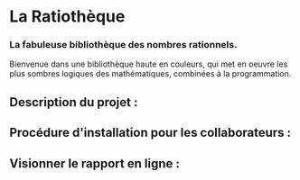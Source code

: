 # La Ratiothèque
### La fabuleuse bibliothèque des nombres rationnels.

Bienvenue dans une bibliothèque haute en couleurs, qui met en oeuvre les plus sombres logiques des mathématiques, combinées à la programmation.

## Description du projet : 

## Procédure d'installation pour les collaborateurs :

## Visionner le rapport en ligne : 
